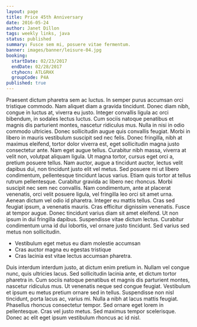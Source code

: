 ```yaml
---
layout: page
title: Price 45th Anniversary
date: 2016-05-24
author: Janet Dillon
tags: weekly links, java
status: published
summary: Fusce sem mi, posuere vitae fermentum.
banner: images/banner/leisure-04.jpg
booking:
  startDate: 02/23/2017
  endDate: 02/28/2017
  ctyhocn: ATLGRHX
  groupCode: P4A
published: true
---
```

Praesent dictum pharetra sem ac luctus. In semper purus accumsan orci tristique commodo. Nam aliquet diam a gravida tincidunt. Donec diam nibh, congue in luctus at, viverra eu justo. Integer convallis ligula ac orci bibendum, in sodales lectus luctus. Cum sociis natoque penatibus et magnis dis parturient montes, nascetur ridiculus mus. Nulla in nisi in odio commodo ultricies. Donec sollicitudin augue quis convallis feugiat. Morbi in libero in mauris vestibulum suscipit sed nec felis. Donec fringilla, nibh at maximus eleifend, tortor dolor viverra est, eget sollicitudin magna justo consectetur ante. Nam eget augue tellus. Curabitur nibh massa, viverra at velit non, volutpat aliquam ligula. Ut magna tortor, cursus eget orci a, pretium posuere tellus. Nam auctor, augue a tincidunt auctor, lectus velit dapibus dui, non tincidunt justo elit vel metus.
Sed posuere mi ut libero condimentum, pellentesque tincidunt lacus varius. Etiam quis tortor at tellus rutrum pellentesque. Curabitur gravida ac libero nec rhoncus. Morbi suscipit nec sem nec convallis. Nam condimentum, ante at placerat venenatis, orci velit posuere ligula, vel fringilla leo orci sit amet urna. Aenean dictum vel odio id pharetra. Integer eu mattis tellus. Cras sed feugiat ipsum, a venenatis mauris. Cras efficitur dignissim venenatis. Fusce at tempor augue. Donec tincidunt varius diam sit amet eleifend. Ut non ipsum in dui fringilla dapibus. Suspendisse vitae dictum lectus. Curabitur condimentum urna id dui lobortis, vel ornare justo tincidunt. Sed varius sed metus non sollicitudin.

* Vestibulum eget metus eu diam molestie accumsan
* Cras auctor magna eu egestas tristique
* Cras lacinia est vitae lectus accumsan pharetra.

Duis interdum interdum justo, at dictum enim pretium in. Nullam vel congue nunc, quis ultricies lacus. Sed sollicitudin lacinia ante, et dictum tortor pharetra in. Cum sociis natoque penatibus et magnis dis parturient montes, nascetur ridiculus mus. Ut venenatis neque sed congue feugiat. Vestibulum et ipsum eu metus pretium ornare sed in tellus. Suspendisse non nisl tincidunt, porta lacus ac, varius mi. Nulla a nibh at lacus mattis feugiat. Phasellus rhoncus consectetur tempor. Sed ornare eget lorem in pellentesque. Cras vel justo metus. Sed maximus tempor scelerisque. Donec ac elit eget ipsum vestibulum rhoncus ac id nisl.
